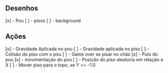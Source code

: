 

## Desenhos

[x] - Pou
[ ] - pisos
[ ] - background

## Ações

[x] - Gravidade Aplicada no pou
[ ] - Gravidade aplicada no piso
[ ] - Colisão do piso com o pou
[ ] - Game over se pisar no chão
[x] - Pulo do pou
[x] - movimentação do pou
[ ] - Posição do piso aleatoria em relação a X
[ ] - Mover piso para o topo, se Y <= -1.0